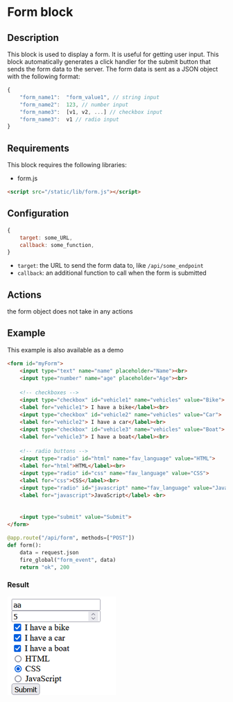 # Form block
## Description
This block is used to display a form. It is useful for getting user input. This block automatically generates a click handler for the submit button that sends the form data to the server. The form data is sent as a JSON object with the following format:
```js
{
    "form_name1":  "form_value1", // string input
    "form_name2":  123, // number input
    "form_name3":  [v1, v2, ...] // checkbox input
    "form_name3":  v1 // radio input
}
```

## Requirements
This block requires the following libraries:
- form.js

```html
<script src="/static/lib/form.js"></script>
```

## Configuration
```js
{
    target: some_URL,
    callback: some_function,
}
```
- `target`: the URL to send the form data to, like `/api/some_endpoint`
- `callback`: an additional function to call when the form is submitted

## Actions
the form object does not take in any actions

## Example
This example is also available as a demo
```html
<form id="myForm">
    <input type="text" name="name" placeholder="Name"><br>
    <input type="number" name="age" placeholder="Age"><br>

    <!-- checkboxes -->
    <input type="checkbox" id="vehicle1" name="vehicles" value="Bike">
    <label for="vehicle1"> I have a bike</label><br>
    <input type="checkbox" id="vehicle2" name="vehicles" value="Car">
    <label for="vehicle2"> I have a car</label><br>
    <input type="checkbox" id="vehicle3" name="vehicles" value="Boat">
    <label for="vehicle3"> I have a boat</label><br> 

    <!-- radio buttons -->
    <input type="radio" id="html" name="fav_language" value="HTML">
    <label for="html">HTML</label><br>
    <input type="radio" id="css" name="fav_language" value="CSS">
    <label for="css">CSS</label><br>
    <input type="radio" id="javascript" name="fav_language" value="JavaScript">
    <label for="javascript">JavaScript</label> <br>


    <input type="submit" value="Submit">
</form>
```

```py
@app.route("/api/form", methods=["POST"])
def form():
    data = request.json
    fire_global("form_event", data)
    return "ok", 200
```


### Result
![form](../img/form.png)